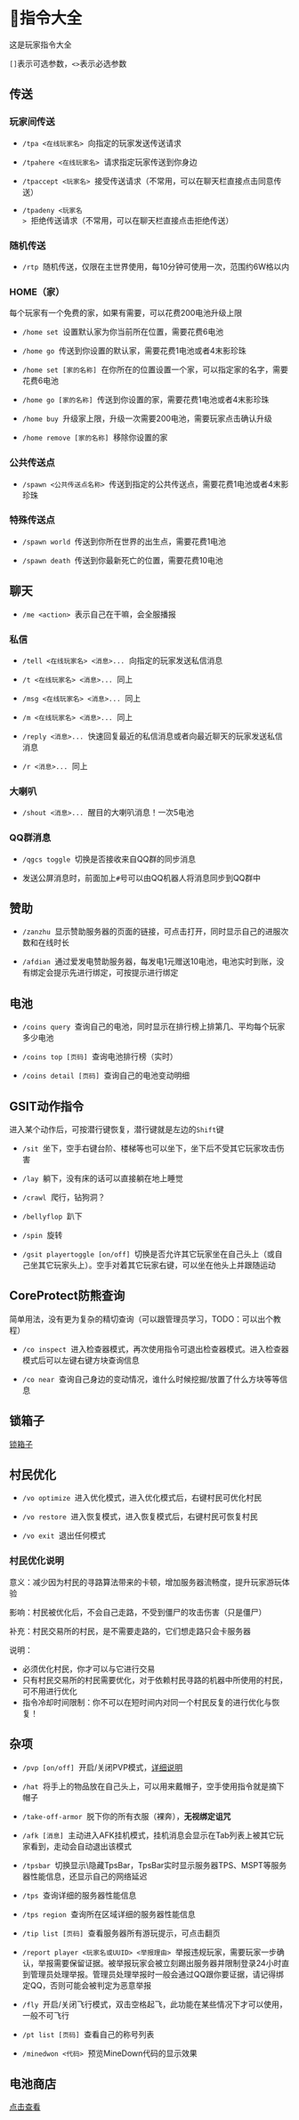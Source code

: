 
# 🧭指令大全

这是玩家指令大全

`[]`表示可选参数，`<>`表示必选参数

## 传送

### 玩家间传送

- `/tpa <在线玩家名>`&nbsp;&nbsp;向指定的玩家发送传送请求

- `/tpahere <在线玩家名>`&nbsp;&nbsp;请求指定玩家传送到你身边

- `/tpaccept <玩家名>`&nbsp;&nbsp;接受传送请求（不常用，可以在聊天栏直接点击同意传送）

- `/tpadeny <玩家名>`&nbsp;&nbsp;拒绝传送请求（不常用，可以在聊天栏直接点击拒绝传送）

### 随机传送

- `/rtp`&nbsp;&nbsp;随机传送，仅限在主世界使用，每10分钟可使用一次，范围约6W格以内

### HOME（家）

每个玩家有一个免费的家，如果有需要，可以花费200电池升级上限

- `/home set`&nbsp;&nbsp;设置默认家为你当前所在位置，需要花费6电池

- `/home go`&nbsp;&nbsp;传送到你设置的默认家，需要花费1电池或者4末影珍珠

- `/home set [家的名称]`&nbsp;&nbsp;在你所在的位置设置一个家，可以指定家的名字，需要花费6电池

- `/home go [家的名称]`&nbsp;&nbsp;传送到你设置的家，需要花费1电池或者4末影珍珠

- `/home buy`&nbsp;&nbsp;升级家上限，升级一次需要200电池，需要玩家点击确认升级

- `/home remove [家的名称]`&nbsp;&nbsp;移除你设置的家


### 公共传送点

- `/spawn <公共传送点名称>`&nbsp;&nbsp;传送到指定的公共传送点，需要花费1电池或者4末影珍珠

### 特殊传送点

- `/spawn world`&nbsp;&nbsp;传送到你所在世界的出生点，需要花费1电池

- `/spawn death`&nbsp;&nbsp;传送到你最新死亡的位置，需要花费10电池

## 聊天

- `/me <action>`&nbsp;&nbsp;表示自己在干嘛，会全服播报

### 私信

- `/tell <在线玩家名> <消息>...`&nbsp;&nbsp;向指定的玩家发送私信消息

- `/t <在线玩家名> <消息>...`&nbsp;&nbsp;同上

- `/msg <在线玩家名> <消息>...`&nbsp;&nbsp;同上

- `/m <在线玩家名> <消息>...`&nbsp;&nbsp;同上

- `/reply <消息>...`&nbsp;&nbsp;快速回复最近的私信消息或者向最近聊天的玩家发送私信消息

- `/r <消息>...`&nbsp;&nbsp;同上

### 大喇叭

- `/shout <消息>...`&nbsp;&nbsp;醒目的大喇叭消息！一次5电池

### QQ群消息

- `/qgcs toggle`&nbsp;&nbsp;切换是否接收来自QQ群的同步消息

- 发送公屏消息时，前面加上`#`号可以由QQ机器人将消息同步到QQ群中

## 赞助

- `/zanzhu`&nbsp;&nbsp;显示赞助服务器的页面的链接，可点击打开，同时显示自己的进服次数和在线时长

- `/afdian`&nbsp;&nbsp;通过爱发电赞助服务器，每发电1元赠送10电池，电池实时到账，没有绑定会提示先进行绑定，可按提示进行绑定

## 电池

- `/coins query`&nbsp;&nbsp;查询自己的电池，同时显示在排行榜上排第几、平均每个玩家多少电池

- `/coins top [页码]`&nbsp;&nbsp;查询电池排行榜（实时）

- `/coins detail [页码]`&nbsp;&nbsp;查询自己的电池变动明细

## GSIT动作指令

进入某个动作后，可按潜行键恢复，潜行键就是左边的`Shift`键

- `/sit`&nbsp;&nbsp;坐下，空手右键台阶、楼梯等也可以坐下，坐下后不受其它玩家攻击伤害

- `/lay`&nbsp;&nbsp;躺下，没有床的话可以直接躺在地上睡觉

- `/crawl`&nbsp;&nbsp;爬行，钻狗洞？

- `/bellyflop`&nbsp;&nbsp;趴下

- `/spin`&nbsp;&nbsp;旋转

- `/gsit playertoggle [on/off]`&nbsp;&nbsp;切换是否允许其它玩家坐在自己头上（或自己坐其它玩家头上）。空手对着其它玩家右键，可以坐在他头上并跟随运动

## CoreProtect防熊查询

简单用法，没有更为复杂的精切查询（可以跟管理员学习，TODO：可以出个教程）

- `/co inspect`&nbsp;&nbsp;进入检查器模式，再次使用指令可退出检查器模式。进入检查器模式后可以左键右键方块查询信息

- `/co near`&nbsp;&nbsp;查询自己身边的变动情况，谁什么时候挖掘/放置了什么方块等等信息

## 锁箱子

<!-- [锁箱子](chestprotect.md) -->
[锁箱子](https://www.bilibili.com/read/cv26572194/)

## 村民优化

- `/vo optimize`&nbsp;&nbsp;进入优化模式，进入优化模式后，右键村民可优化村民

- `/vo restore`&nbsp;&nbsp;进入恢复模式，进入恢复模式后，右键村民可恢复村民

- `/vo exit`&nbsp;&nbsp;退出任何模式

### 村民优化说明

意义：减少因为村民的寻路算法带来的卡顿，增加服务器流畅度，提升玩家游玩体验

影响：村民被优化后，不会自己走路，不受到僵尸的攻击伤害（只是僵尸）

补充：村民交易所的村民，是不需要走路的，它们想走路只会卡服务器


说明：
- 必须优化村民，你才可以与它进行交易
- 只有村民交易所的村民需要优化，对于依赖村民寻路的机器中所使用的村民，可不用进行优化
- 指令冷却时间限制：你不可以在短时间内对同一个村民反复的进行优化与恢复！

## 杂项

- `/pvp [on/off]`&nbsp;&nbsp;开启/关闭PVP模式，[详细说明](./plugins/paper-pvp)

- `/hat`&nbsp;&nbsp;将手上的物品放在自己头上，可以用来戴帽子，空手使用指令就是摘下帽子

- `/take-off-armor`&nbsp;&nbsp;脱下你的所有衣服（裸奔），**无视绑定诅咒**

- `/afk [消息]`&nbsp;&nbsp;主动进入AFK挂机模式，挂机消息会显示在Tab列表上被其它玩家看到，走动会自动退出该模式

- `/tpsbar`&nbsp;&nbsp;切换显示\隐藏TpsBar，TpsBar实时显示服务器TPS、MSPT等服务器性能信息，还显示自己的网络延迟

- `/tps`&nbsp;&nbsp;查询详细的服务器性能信息

- `/tps region`&nbsp;&nbsp;查询所在区域详细的服务器性能信息

- `/tip list [页码]`&nbsp;&nbsp;查看服务器所有游玩提示，可点击翻页

- `/report player <玩家名或UUID> <举报理由>`&nbsp;&nbsp;举报违规玩家，需要玩家一步确认，举报需要保留证据。被举报玩家会被立刻踢出服务器并限制登录24小时直到管理员处理举报。管理员处理举报时一般会通过QQ跟你要证据，请记得绑定QQ，否则可能会被判定为恶意举报

- `/fly`&nbsp;&nbsp;开启/关闭飞行模式，双击空格起飞，此功能在某些情况下才可以使用，一般不可飞行

- `/pt list [页码]`&nbsp;&nbsp;查看自己的称号列表

- `/minedwon <代码>`&nbsp;&nbsp;预览MineDown代码的显示效果

## 电池商店

[点击查看](/coins/)